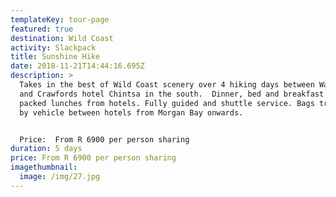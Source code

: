 ```yaml
---
templateKey: tour-page
featured: true
destination: Wild Coast
activity: Slackpack
title: Sunshine Hike
date: 2018-11-21T14:44:16.695Z
description: >
  Takes in the best of Wild Coast scenery over 4 hiking days between Wavecrest
  and Crawfords hotel Chintsa in the south.  Dinner, bed and breakfast with
  packed lunches from hotels. Fully guided and shuttle service. Bags transported
  by vehicle between hotels from Morgan Bay onwards.


  Price:  From R 6900 per person sharing
duration: 5 days
price: From R 6900 per person sharing
imagethumbnail:
  image: /img/27.jpg
---
```


